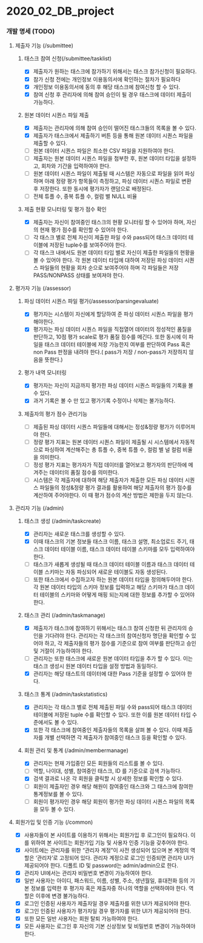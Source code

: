 # 2020_02_DB_project

### 개발 명세 (TODO)

1. 제출자 기능 (/submittee)

   1. 태스크 참여 신청(/submittee/tasklist)

      - [x] 제출자가 원하는 태스크에 참가하기 위해서는 태스크 참가신청이 필요하다.
      - [x] 참가 신청 전에는 개인정보 이용동의서에 확인하는 절차가 필요하다
      - [x] 개인정보 이용동의서에 동의 후 해당 태스크에 참여신청 할 수 있다.
      - [x] 참여 신청 후 관리자에 의해 참여 승인이 될 경우 태스크에 데이터 제출이 가능하다.

   1. 원본 데이터 시퀀스 파일 제출

      - [x] 제출자는 관리자에 의해 참여 승인이 떨어진 태스크들의 목록을 볼 수 있다.
      - [x] 제출자가 태스크에서 제출하기 버튼 등을 통해 원본 데이터 시퀀스 파일을 제출할 수 있다.
      - [ ] 원본 데이터 시퀀스 파일은 최소한 CSV 파일을 지원하여야 한다.
      - [ ] 제출자는 원본 데이터 시퀀스 파일을 첨부한 후, 원본 데이터 타입을 설정하고, 회차와 기간을 입력하여야 한다.
      - [ ] 원본 데이터 시퀀스 파일이 제출될 때 시스템은 자동으로 파일을 읽어 파싱하며 아래 정량 평가 항목들이 측정하고, 파싱 데이터 시퀀스 파일로 변환 후 저장한다. 또한 동시에 평가자가 랜덤으로 배정된다.
      - [ ] 전체 튜플 수, 중복 튜플 수, 컬럼 별 NULL 비율

   1. 제출 현황 모니터링 및 평가 점수 확인

      - [x] 제출자는 자신이 참여중인 태스크의 현황 모니터링 할 수 있어야 하며, 자신의 현재 평가 점수를 확인할 수 있어야 한다.
      - [ ] 각 태스크 별로 전체 자신이 제출한 파일 수와 pass되어 태스크 데이터 테이블에 저장된 tuple수를 보여주어야 한다.
      - [ ] 각 태스크 내에서도 원본 데이터 타입 별로 자신이 제출한 파일들의 현황을 볼 수 있어야 한다. 각 원본 데이터 타입에 대하여 저장된 파싱 데이터 시퀀스 파일들의 현황을 회차 순으로 보여주어야 하며 각 파일들은 저장 PASS/NONPASS 상태를 보여져야 한다.

1. 평가자 기능 (/assessor)

   1. 파싱 데이터 시퀀스 파일 평가(/assessor/parsingevaluate)

      - [x] 평가자는 시스템이 자신에게 할당하여 준 파싱 데이터 시퀀스 파일을 평가해야한다.
      - [x] 평가자는 파싱 데이터 시퀀스 파일을 직접열어 데이터의 정성적인 품질을 판단하고, 10점 평가 scale로 평가 품질 점수를 메긴다. 또한 동시에 이 파일을 태스크 데이터 테이블에 저장 가능한지 여부를 판단하여 Pass 혹은 non Pass 판정을 내려야 한다.( pass가 저장 / non-pass가 저장하지 않음을 뜻한다.)

   1. 평가 내역 모니터링

      - [x] 평가자는 자신이 지금까지 평가한 파싱 데이터 시퀀스 파일들의 기록을 볼 수 있다.
      - [x] 과거 기록은 볼 수 만 있고 평가기록 수정이나 삭제는 불가능하다.

   1. 제출자의 평가 점수 관리기능

      - [ ] 제출된 파싱 데이터 시퀀스 파일들에 대해서는 정성&정량 평가가 이루어져야 한다.
      - [ ] 정량 평가 지표는 원본 데이터 시퀀스 파일이 제출될 시 시스템에서 자동적으로 파싱하여 계산해주는 총 튜플 수, 중복 튜플 수, 컬럼 별 널 컬럼 비율을 의미한다.
      - [ ] 정성 평가 지표는 평가자가 직접 데이터를 열어보고 평가자의 판단하에 메겨주는 데이터의 품질 점수를 의미한다.
      - [ ] 시스템은 각 제출자에 대하여 해당 제출자가 제출한 모든 파싱 데이터 시퀀스 파일들의 정성&정량 평가 결과를 활용하여 해당 제출자의 평가 점수를 계산하여 주어야한다. 이 때 평가 점수의 계산 방법은 제한을 두지 않는다.

1. 관리자 기능 (/admin)

   1. 태스크 생성 (/admin/taskcreate)

      - [x] 관리자는 새로운 태스크를 생성할 수 있다.
      - [x] 이때 태스크의 기본 정보들 태스크 이름, 태스크 설명, 최소업로드 주기, 태스크 데이터 테이블 이름, 태스크 데이터 테이블 스키마를 모두 입력하여야한다.
      - [ ] 태스크가 새롭게 생성될 때 태스크 데이터 테이블 이름과 태스크 데이터 테이블 스키마는 자동 파싱되어 새로운 테이블도 자동 생성된다.
      - [ ] 또한 태스크에서 수집하고자 하는 원본 데이터 타입을 정의해두어야 한다. 각 원본 데이터 타입의 스키마 정보를 입력하고 해당 스키마가 태스크 데이터 테이블의 스키마와 어떻게 매핑 되는지에 대한 정보를 추가할 수 있어야 한다.

   2. 태스크 관리 (/admin/taskmanage)

      - [x] 제출자가 태스크에 참여하기 위해서는 태스크 참여 신청한 뒤 관리자의 승인을 기다려야 한다. 관리자는 각 태스크의 참여신청자 명단을 확인할 수 있어야 하고, 각 제출자들의 평가 점수를 기준으로 참여 여부를 판단하고 승인 및 거절이 가능하여야 한다.
      - [ ] 관리자는 또한 태스크에 새로운 원본 데이터 타입을 추가 할 수 있다. 이는 태스크 생성시 원본 데이터 타입을 설정 방법과 동일하다.
      - [x] 관리자는 해당 태스트의 데이터에 대한 Pass 기준을 설정할 수 있어야 한다.

   3. 태스크 통계 (/admin/taskstatistics)

      - [x] 관리자는 각 태스크 별로 전체 제출된 파일 수와 pass되어 태스크 데이터 테이블에 저장된 tuple 수를 확인할 수 있다. 또한 이를 원본 데이터 타입 수준에서도 볼 수 있다.
      - [x] 또한 각 태스크에 참여중인 제출자들의 목록을 살펴 볼 수 있다. 이때 제출자를 개별 선택하면 각 제출자가 참여중인 태스크 등을 확인할 수 있다.

   4. 회원 관리 및 통계 (/admin/membermanage)
      - [x] 관리자는 현재 가입중인 모든 회원들의 리스트를 볼 수 있다.
      - [ ] 역할, 나이대, 성별, 참여중인 태스크, ID 를 기준으로 검색 가능하다.
      - [x] 검색 결과로 나온 각 회원을 클릭할 시 상세한 정보를 확인할 수 있다.
      - [ ] 회원이 제출자인 경우 해당 해원이 참여중인 태스크와 그 태스크에 참여한 통계정보를 볼 수 있다.
      - [ ] 회원이 평가자인 경우 해당 회원이 평가한 파싱 데이터 시퀀스 파일의 목록을 모두 볼 수 있다.

1. 회원가입 및 인증 기능 (/common)
   - [x] 사용자들이 본 사이트를 이용하기 위해서는 회원가입 후 로그인이 필요하다. 이를 위하여 본 사이트는 회원가입 기능 및 사용자 인증 기능을 갖추어야 한다.
   - [x] 사이트에는 관리자를 위한 “관리자 계정”이 사전 생성되어 있으며 본 계정의 역할은 ‘관리자’로 고정되어 있다. 관리자 계정으로 로그인 인증되면 관리자 UI가 제공되어야 한다. 디폴트 ID 및 password는 admin/admin으로 한다.
   - [x] 관리자 UI에서는 관리자 비밀번호 변경이 가능하여야 한다.
   - [x] 일반 사용자는 아이디, 패스워드, 이름, 성별, 주소, 생년월일, 휴대전화 등의 기본 정보를 입력한 후 평가자 혹은 제출자중 하나의 역할을 선택하여야 한다. 역할은 이후에 변경 불가능하다.
   - [x] 로그인 인증된 사용자가 제출자일 경우 제출자를 위한 UI가 제공되어야 한다.
   - [x] 로그인 인증된 사용자가 평가자일 경우 평가자를 위한 UI가 제공되어야 한다.
   - [x] 또한 모든 일반 사용자는 회원 탈퇴 가능하여야 한다.
   - [x] 모든 사용자는 로그인 후 자신의 기본 신상정보 및 비밀번호 변경이 가능하여야 한다.
